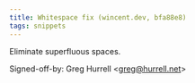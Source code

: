 ```yaml
---
title: Whitespace fix (wincent.dev, bfa88e8)
tags: snippets
---
```


Eliminate superfluous spaces.

Signed-off-by: Greg Hurrell &lt;greg@hurrell.net&gt;
